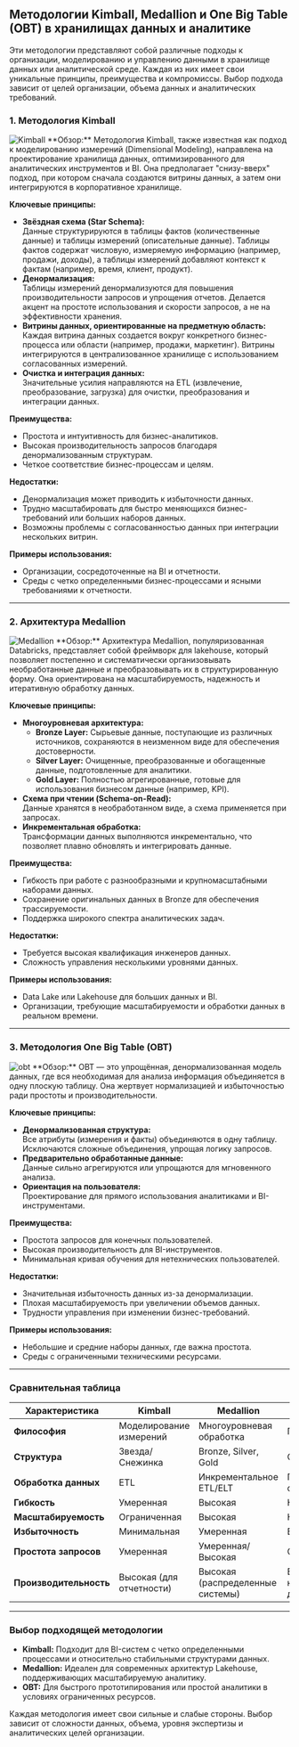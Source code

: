 ## Методологии Kimball, Medallion и One Big Table (OBT) в хранилищах данных и аналитике

Эти методологии представляют собой различные подходы к организации, моделированию и управлению данными в хранилище данных или аналитической среде. Каждая из них имеет свои уникальные принципы, преимущества и компромиссы. Выбор подхода зависит от целей организации, объема данных и аналитических требований.

### 1. Методология Kimball
<image src="https://github.com/NikGerasimovich/Data-engineering/blob/main/Theory/IMAGE/Kimball.png" alt="Kimball">
**Обзор:**  
Методология Kimball, также известная как подход к моделированию измерений (Dimensional Modeling), направлена на проектирование хранилища данных, оптимизированного для аналитических инструментов и BI. Она предполагает "снизу-вверх" подход, при котором сначала создаются витрины данных, а затем они интегрируются в корпоративное хранилище.

**Ключевые принципы:**
- **Звёздная схема (Star Schema):**  
  Данные структурируются в таблицы фактов (количественные данные) и таблицы измерений (описательные данные). Таблицы фактов содержат числовую, измеряемую информацию (например, продажи, доходы), а таблицы измерений добавляют контекст к фактам (например, время, клиент, продукт).
- **Денормализация:**  
  Таблицы измерений денормализуются для повышения производительности запросов и упрощения отчетов. Делается акцент на простоте использования и скорости запросов, а не на эффективности хранения.
- **Витрины данных, ориентированные на предметную область:**  
  Каждая витрина данных создается вокруг конкретного бизнес-процесса или области (например, продажи, маркетинг). Витрины интегрируются в централизованное хранилище с использованием согласованных измерений.
- **Очистка и интеграция данных:**  
  Значительные усилия направляются на ETL (извлечение, преобразование, загрузка) для очистки, преобразования и интеграции данных.

**Преимущества:**
- Простота и интуитивность для бизнес-аналитиков.
- Высокая производительность запросов благодаря денормализованным структурам.
- Четкое соответствие бизнес-процессам и целям.

**Недостатки:**
- Денормализация может приводить к избыточности данных.
- Трудно масштабировать для быстро меняющихся бизнес-требований или больших наборов данных.
- Возможны проблемы с согласованностью данных при интеграции нескольких витрин.

**Примеры использования:**
- Организации, сосредоточенные на BI и отчетности.
- Среды с четко определенными бизнес-процессами и ясными требованиями к отчетности.

---

### 2. Архитектура Medallion
<image src="https://github.com/NikGerasimovich/Data-engineering/blob/main/Theory/IMAGE/medallion.png" alt="Medallion">
**Обзор:**  
Архитектура Medallion, популяризованная Databricks, представляет собой фреймворк для lakehouse, который позволяет постепенно и систематически организовывать необработанные данные и преобразовывать их в структурированную форму. Она ориентирована на масштабируемость, надежность и итеративную обработку данных.

**Ключевые принципы:**
- **Многоуровневая архитектура:**  
  - **Bronze Layer:** Сырьевые данные, поступающие из различных источников, сохраняются в неизменном виде для обеспечения достоверности.
  - **Silver Layer:** Очищенные, преобразованные и обогащенные данные, подготовленные для аналитики.
  - **Gold Layer:** Полностью агрегированные, готовые для использования бизнесом данные (например, KPI).
- **Схема при чтении (Schema-on-Read):**  
  Данные хранятся в необработанном виде, а схема применяется при запросах.
- **Инкрементальная обработка:**  
  Трансформации данных выполняются инкрементально, что позволяет плавно обновлять и интегрировать данные.

**Преимущества:**
- Гибкость при работе с разнообразными и крупномасштабными наборами данных.
- Сохранение оригинальных данных в Bronze для обеспечения трассируемости.
- Поддержка широкого спектра аналитических задач.

**Недостатки:**
- Требуется высокая квалификация инженеров данных.
- Сложность управления несколькими уровнями данных.

**Примеры использования:**
- Data Lake или Lakehouse для больших данных и BI.
- Организации, требующие масштабируемости и обработки данных в реальном времени.

---

### 3. Методология One Big Table (OBT)
<image src="https://github.com/NikGerasimovich/Data-engineering/blob/main/Theory/IMAGE/obt.png" alt="obt">
**Обзор:**  
OBT — это упрощённая, денормализованная модель данных, где вся необходимая для анализа информация объединяется в одну плоскую таблицу. Она жертвует нормализацией и избыточностью ради простоты и производительности.

**Ключевые принципы:**
- **Денормализованная структура:**  
  Все атрибуты (измерения и факты) объединяются в одну таблицу. Исключаются сложные объединения, упрощая логику запросов.
- **Предварительно обработанные данные:**  
  Данные сильно агрегируются или упрощаются для мгновенного анализа.
- **Ориентация на пользователя:**  
  Проектирование для прямого использования аналитиками и BI-инструментами.

**Преимущества:**
- Простота запросов для конечных пользователей.
- Высокая производительность для BI-инструментов.
- Минимальная кривая обучения для нетехнических пользователей.

**Недостатки:**
- Значительная избыточность данных из-за денормализации.
- Плохая масштабируемость при увеличении объемов данных.
- Трудности управления при изменении бизнес-требований.

**Примеры использования:**
- Небольшие и средние наборы данных, где важна простота.
- Среды с ограниченными техническими ресурсами.

---

### Сравнительная таблица

| Характеристика             | **Kimball**                     | **Medallion**                   | **OBT**                          |
|----------------------------|----------------------------------|----------------------------------|----------------------------------|
| **Философия**               | Моделирование измерений         | Многоуровневая обработка         | Плоская таблица                  |
| **Структура**               | Звезда/Снежинка                 | Bronze, Silver, Gold            | Одна таблица                     |
| **Обработка данных**        | ETL                              | Инкрементальное ETL/ELT         | Предварительная обработка        |
| **Гибкость**                | Умеренная                       | Высокая                         | Низкая                           |
| **Масштабируемость**        | Ограниченная                    | Высокая                         | Низкая                           |
| **Избыточность**            | Минимальная                     | Умеренная                       | Высокая                          |
| **Простота запросов**       | Умеренная                       | Умеренная/Высокая               | Очень высокая                    |
| **Производительность**      | Высокая (для отчетности)        | Высокая (распределенные системы)| Высокая для небольших данных    |

---

### Выбор подходящей методологии
- **Kimball:** Подходит для BI-систем с четко определенными процессами и относительно стабильными структурами данных.
- **Medallion:** Идеален для современных архитектур Lakehouse, поддерживающих масштабируемую аналитику.
- **OBT:** Для быстрого прототипирования или простой аналитики в условиях ограниченных ресурсов.

Каждая методология имеет свои сильные и слабые стороны. Выбор зависит от сложности данных, объема, уровня экспертизы и аналитических целей организации.
